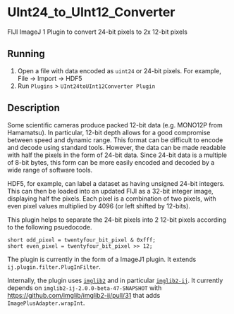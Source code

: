 # UInt24_to_UInt12_Converter
FIJI ImageJ 1 Plugin to convert 24-bit pixels to 2x 12-bit pixels

## Running

1. Open a file with data encoded as `uint24` or 24-bit pixels. For example, File -> Import -> HDF5
2. Run `Plugins` > `UInt24toUInt12Converter Plugin`

## Description

Some scientific cameras produce packed 12-bit data (e.g. MONO12P from Hamamatsu).
In particular, 12-bit depth allows for a good compromise between speed and dynamic range.
This format can be difficult to encode and decode using standard tools. However, the data can be made readable with half the pixels in the form of 24-bit data.
Since 24-bit data is a multiple of 8-bit bytes, this form can be more easily encoded and decoded by a wide range of software tools.

HDF5, for example, can label a dataset as having unsigned 24-bit integers. This can then be loaded into an updated FIJI as a 32-bit integer image, displaying half the pixels.
Each pixel is a combination of two pixels, with even pixel values multiplied by 4096 (or left shifted by 12-bits).

This plugin helps to separate the 24-bit pixels into 2 12-bit pixels according to the following psuedocode.
```
short odd_pixel = twentyfour_bit_pixel & 0xfff;
short even_pixel = twentyfour_bit_pixel >> 12;
```

The plugin is currently in the form of a ImageJ1 plugin. It extends `ij.plugin.filter.PlugInFilter`.

Internally, the plugin uses [`imglib2`](https://github.com/imglib/imglib2) and in particular [`imglib2-ij`](https://github.com/imglib/imglib2-ij).
It currently depends on `imglib2-ij-2.0.0-beta-47-SNAPSHOT` with https://github.com/imglib/imglib2-ij/pull/31 that adds `ImagePlusAdapter.wrapInt`.
